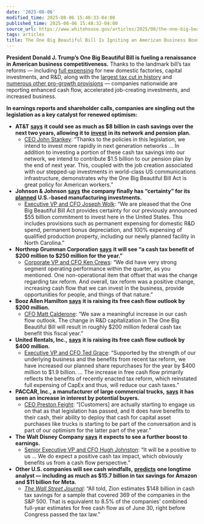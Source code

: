 ```yaml
---
date: '2025-08-06'
modified_time: 2025-08-06 15:48:33-04:00
published_time: 2025-08-06 15:48:32-04:00
source_url: https://www.whitehouse.gov/articles/2025/08/the-one-big-beautiful-bill-is-igniting-an-american-business-boom/
tags: articles
title: The One Big Beautiful Bill Is Igniting an American Business Boom
---
```

 
**President Donald J. Trump’s One Big Beautiful Bill is fueling a
renaissance in American business competitiveness.** Thanks to the
landmark bill’s tax reforms — including [full
expensing](https://www.finance.senate.gov/chairmans-news/the-one-big-beautiful-bill-boosts-made-in-america-manufacturing)
for new domestic factories, capital investments, and R&D, along with the
[largest tax cut in
history](https://www.whitehouse.gov/issues/economic-growth/) and
[numerous other pro-growth provisions](https://www.whitehouse.gov/obbb/)
— companies nationwide are reporting enhanced cash flow, accelerated
job-creating investments, and increased business.

**In earnings reports and shareholder calls, companies are singling out
the legislation as a key catalyst for renewed optimism:**

-   **AT&T**
    [**says**](https://archive.ph/LKZ0y#selection-1763.0-1763.218:~:text=AT%26T%20Inc.%20sees%20as%20much%20as%20%248%20billion%20in%20cash%20tax%20savings%20from%202025%20through%202027%20and%20plans%20to%20use%20about%20%243.5%20billion%20of%20it%20to%20expand%20its%20fiber%20network%2C%20Chief%20Financial%20Officer%20Pascal%20Desroches%20said%20on%20a%20conference%20call.)
    **it could see as much as $8 billion in cash savings over the next
    two years, allowing it to**
    [**invest**](https://investors.att.com/~/media/Files/A/ATT-IR-V2/financial-reports/2q25-call-transcript.pdf)
    **in its network and pension plan.**
    -   [CEO John
        Stankey](https://investors.att.com/~/media/Files/A/ATT-IR-V2/financial-reports/2q25-call-transcript.pdf):
        “Thanks to the policies in this legislation, we intend to invest
        more rapidly in next generation networks … In addition to
        investing a portion of these cash tax savings into our network,
        we intend to contribute $1.5 billion to our pension plan by the
        end of next year. This, coupled with the job creation associated
        with our stepped-up investments in world-class US communications
        infrastructure, demonstrates why the One Big Beautiful Bill Act
        is great policy for American workers.”
-   **Johnson & Johnson**
    [**says**](https://s203.q4cdn.com/636242992/files/doc_financials/2025/q2/JNJ-USQ_Transcript_2025-07-16.pdf)
    **the company finally has “certainty” for its**
    [**planned**](https://www.whitehouse.gov/articles/2025/03/trump-effect-johnson-johnsons-55-billion-investment-in-american-manufacturing/)
    **U.S.-based manufacturing investments.**
    -   [Executive VP and CFO Joseph
        Wolk](https://s203.q4cdn.com/636242992/files/doc_financials/2025/q2/JNJ-USQ_Transcript_2025-07-16.pdf):
        “We are pleased that the One Big Beautiful Bill Act provides
        certainty for our previously announced $55 billion commitment to
        invest here in the United States. This includes provisions such
        as permanent expensing for domestic R&D spend, permanent bonus
        depreciation, and 100% expensing of qualified production
        property, including our newly planned facility in North
        Carolina.”
-   **Northrop Grumman Corporation**
    [**says**](https://www.bloomberg.com/news/articles/2025-08-05/companies-tout-more-investments-orders-from-trump-s-tax-bill-in-earnings-calls)
    **it will see “a cash tax benefit of $200 million to $250 million
    for the year.”**
    -   [Corporate VP and CFO Ken
        Crews](https://investor.northropgrumman.com/static-files/7fdede9b-b18c-415b-9eb9-e474cbce608f):
        “We did have very strong segment operating performance within
        the quarter, as you mentioned. One non-operational item that
        offset that was the change regarding tax reform. And overall,
        tax reform was a positive change, increasing cash flow that we
        can invest in the business, provide opportunities for people,
        and things of that nature.”
-   **Booz Allen Hamilton**
    [**says**](https://archive.ph/LKZ0y#selection-1803.0-1803.148:~:text=Both%20Booz%20Allen%20and%20United%20Rentals%20Inc.%20raised%20their%20free%20cash%20flow%20outlook%2C%20by%20%24200%20million%20and%20%24400%20million%2C%20respectively%2C%20citing%20the%20tax%20benefit.)
    **it is raising its free cash flow outlook by $200 million.**
    -   [CFO Matt
        Calderone](https://seekingalpha.com/article/4804496-booz-allen-hamilton-holding-corporation-bah-q1-2026-earnings-call-transcript?messageid=confirm_registration_en&open_reset_password=true&origin=confirm_registration&source=email_registration_email:confirm_registration&utm_campaign=%7Cconfirmation_link_registration&utm_medium=email&utm_source=seeking_alpha#:~:text=Yes.%20As%20we,next%20few%20weeks.):
        “We saw a meaningful increase in our cash flow outlook. The
        change in R&D capitalization in The One Big Beautiful Bill will
        result in roughly $200 million federal cash tax benefit this
        fiscal year.”
-   **United Rentals, Inc.,**
    [**says**](https://www.bloomberg.com/news/articles/2025-08-05/companies-tout-more-investments-orders-from-trump-s-tax-bill-in-earnings-calls#:~:text=Both%20Booz%20Allen,million%20next%20year.)
    **it is raising its free cash flow outlook by $400 million.**
    -   [Executive VP and CFO Ted
        Grace](https://seekingalpha.com/article/4804340-united-rentals-inc-uri-q2-2025-earnings-call-transcript):
        “Supported by the strength of our underlying business and the
        benefits from recent tax reform, we have increased our planned
        share repurchases for the year by $400 million to $1.9 billion.
        … The increase in free cash flow primarily reflects the benefits
        of recently enacted tax reform, which reinstated full expensing
        of CapEx and thus, will reduce our cash taxes.”
-   **PACCAR, Inc., a manufacturer of large commercial trucks,**
    [**says**](https://archive.ph/LKZ0y#selection-1763.219-1763.424:~:text=Truckmaker%20Paccar%20Inc.%20and%20aerospace%20and%20defense%20manufacturer%20General%20Dynamics%20Corp.%20have%20been%20getting%20more%20business%20inquiries%20now%20that%20cash%20is%20freed%20up%2C%20executives%20said%20on%20their%20respective%20earnings%20calls.)
    **it has seen an increase in interest by potential buyers.**
    -   [CEO Preston
        Feight](https://seekingalpha.com/article/4803227-paccar-inc-pcar-q2-2025-earnings-call-transcript):
        “\[Customers\] are actually starting to engage us on that as
        that legislation has passed, and It does have benefits to their
        cash, their ability to deploy that cash for capital asset
        purchases like trucks is starting to be part of the conversation
        and is part of our optimism for the latter part of the year.”
-   **The Walt Disney Company**
    [**says**](https://x.com/DisneyFoodBlog/status/1953078630394814756)
    **it expects to see a further boost to earnings.**
    -   [Senior Executive VP and CFO Hugh
        Johnston](https://x.com/RapidResponse47/status/1953089011003613334):
        “It will be a positive to us … We do expect a positive cash tax
        impact, which obviously benefits us from a cash flow
        perspective.”
-   **Other U.S. companies will see cash windfalls,**
    [**predicts**](https://www.wsj.com/finance/investing/cash-windfall-from-trumps-tax-law-is-starting-to-show-up-at-big-companies-6b519fc9?gaa_at=eafs&gaa_n=ASWzDAjFT2m_ZVHRsasark92OwN8uzR1wcToRzKX2c957Yv90rgXclH3kIGn&gaa_ts=68935fb5&gaa_sig=vy_-BfZAJ9kZ_fH2M0fBLaOC_M1zF5Dxw4KynpshzITqtmCkOTOYJvHeJTNyMBCUAiIDEob6P9gI9MP-r1RA-w%3D%3D#:~:text=minus%20capital%20expenditures.-,AT%26T%E2%80%99s%20numbers%20are%20small%20potatoes%20compared%20with%20the%20biggest%20tech,.,-%27Big%2C%20Beautiful%27%20Windfalls)
    **one longtime analyst — including as much as $15.7 billion in tax
    savings for Amazon and $11 billion for Meta.**
    -   [*The Wall Street
        Journal*](https://www.wsj.com/finance/investing/cash-windfall-from-trumps-tax-law-is-starting-to-show-up-at-big-companies-6b519fc9#:~:text=All%20told%2C%20Zion,Global%20Market%20Intelligence.):
        “All told, Zion estimates $148 billion in cash tax savings for a
        sample that covered 369 of the companies in the S&P 500. That is
        equivalent to 8.5% of the companies’ combined full-year
        estimates for free cash flow as of June 30, right before
        Congress passed the tax law.”
